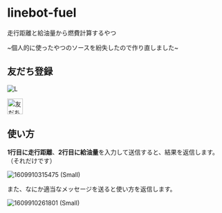 # linebot-fuel
走行距離と給油量から燃費計算するやつ

~個人的に使ったやつのソースを紛失したので作り直しました~

## 友だち登録
![L](https://user-images.githubusercontent.com/44780846/103730839-1b7c2700-5027-11eb-8015-60b7036d40ae.png)

<a href="https://lin.ee/7nQzjx2"><img src="https://scdn.line-apps.com/n/line_add_friends/btn/ja.png" alt="友だち追加" height="36" border="0"></a>

## 使い方
**1行目に走行距離**、**2行目に給油量**を入力して送信すると、結果を返信します。（それだけです）

![1609910315475 (Small)](https://user-images.githubusercontent.com/44780846/103732273-63e91400-502a-11eb-96d0-afcbd6dc405b.png)

また、なにか適当なメッセージを送ると使い方を返信します。

![1609910261801 (Small)](https://user-images.githubusercontent.com/44780846/103732271-63507d80-502a-11eb-8c70-374aa49a0d1a.png)
